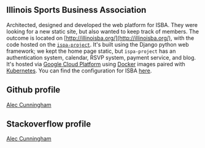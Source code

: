 ## Illinois Sports Business Association

Architected, designed and developed the web platform for ISBA. They were looking for a new static site, but also wanted to keep track of members. The outcome is located on [http://illinoisba.org/](http://illinoisba.org/), with the code hosted on the [`ispa-project`](https://github.com/marjoram/ispa). It's built using the Django python web framework; we kept the home page static, but `ispa-project` has an authentication system, calendar, RSVP system, payment service, and blog. It's hosted via [Google Cloud Platform](https://www.linkedin.com/in/aleccunningham/) using [Docker](https://www.docker.com/) images paired with [Kubernetes](https://kubernetes.io/). You can find the configuration for ISBA [here](https://github.com/marjoram/gcp-ispa).

## Github profile

[Alec Cunningham](https://github.com/aleccunningham/)

## Stackoverflow profile

[Alec Cunningham](https://stackoverflow.com/users/2134076/alec-cunningham)
